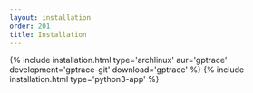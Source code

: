 ```yaml
---
layout: installation
order: 201
title: Installation
---
```

{% include installation.html type='archlinux' aur='gptrace' development='gptrace-git' download='gptrace' %}
{% include installation.html type='python3-app' %}

